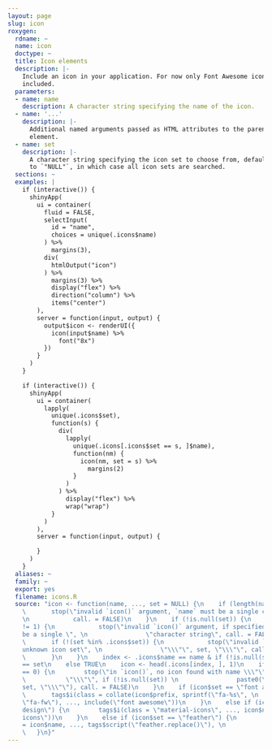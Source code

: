 ```yaml
---
layout: page
slug: icon
roxygen:
  rdname: ~
  name: icon
  doctype: ~
  title: Icon elements
  description: |-
    Include an icon in your application. For now only Font Awesome icons are
    included.
  parameters:
  - name: name
    description: A character string specifying the name of the icon.
  - name: '...'
    description: |-
      Additional named arguments passed as HTML attributes to the parent
      element.
  - name: set
    description: |-
      A character string specifying the icon set to choose from, defaults
      to `"NULL"`, in which case all icon sets are searched.
  sections: ~
  examples: |
    if (interactive()) {
      shinyApp(
        ui = container(
          fluid = FALSE,
          selectInput(
            id = "name",
            choices = unique(.icons$name)
          ) %>%
            margins(3),
          div(
            htmlOutput("icon")
          ) %>%
            margins(3) %>%
            display("flex") %>%
            direction("column") %>%
            items("center")
        ),
        server = function(input, output) {
          output$icon <- renderUI({
            icon(input$name) %>%
              font("8x")
          })
        }
      )
    }

    if (interactive()) {
      shinyApp(
        ui = container(
          lapply(
            unique(.icons$set),
            function(s) {
              div(
                lapply(
                  unique(.icons[.icons$set == s, ]$name),
                  function(nm) {
                    icon(nm, set = s) %>%
                      margins(2)
                  }
                )
              ) %>%
                display("flex") %>%
                wrap("wrap")
            }
          )
        ),
        server = function(input, output) {

        }
      )
    }
  aliases: ~
  family: ~
  export: yes
  filename: icons.R
  source: "icon <- function(name, ..., set = NULL) {\n    if (length(name) != 1) {\n
    \       stop(\"invalid `icon()` argument, `name` must be a single character string\",
    \n            call. = FALSE)\n    }\n    if (!is.null(set)) {\n        if (length(set)
    != 1) {\n            stop(\"invalid `icon()` argument, if specified `set` must
    be a single \", \n                \"character string\", call. = FALSE)\n        }\n
    \       if (!(set %in% .icons$set)) {\n            stop(\"invalid `icon()` argument,
    unknown icon set\", \n                \"\\\"\", set, \"\\\"\", call. = FALSE)\n
    \       }\n    }\n    index <- .icons$name == name & if (!is.null(set)) \n        .icons$set
    == set\n    else TRUE\n    icon <- head(.icons[index, ], 1)\n    if (NROW(icon)
    == 0) {\n        stop(\"in `icon()`, no icon found with name \\\"\", name, \n
    \           \"\\\"\", if (!is.null(set)) \n                paste0(\" in set \\\"\",
    set, \"\\\"\"), call. = FALSE)\n    }\n    if (icon$set == \"font awesome\") {\n
    \       tags$i(class = collate(icon$prefix, sprintf(\"fa-%s\", \n            icon$name),
    \"fa-fw\"), ..., include(\"font awesome\"))\n    }\n    else if (icon$set == \"material
    design\") {\n        tags$i(class = \"material-icons\", ..., icon$name, include(\"material
    icons\"))\n    }\n    else if (icon$set == \"feather\") {\n        tags$i(`data-feather`
    = icon$name, ..., tags$script(\"feather.replace()\"), \n            include(\"feather\"))\n
    \   }\n}"
---
```

